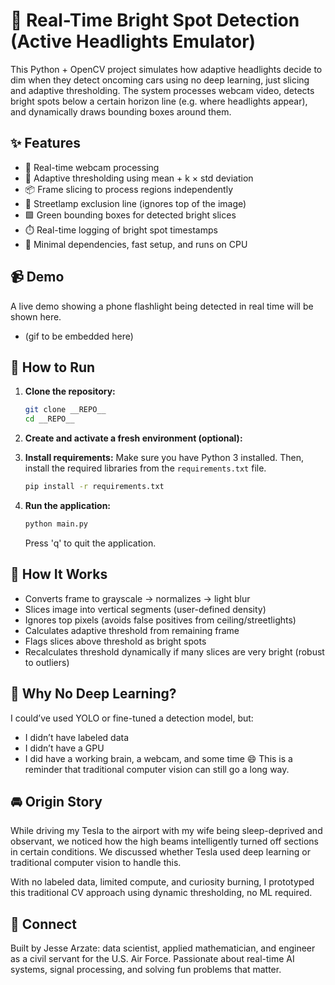 # 🔦 Real-Time Bright Spot Detection (Active Headlights Emulator)

This Python + OpenCV project simulates how adaptive headlights decide to dim when they detect oncoming cars using no deep learning, just slicing and adaptive thresholding. The system processes webcam video, detects bright spots below a certain horizon line (e.g. where headlights appear), and dynamically draws bounding boxes around them.

## ✨ Features
- 📸 Real-time webcam processing
- 🧠 Adaptive thresholding using mean + k × std deviation
- 📦 Frame slicing to process regions independently
- 🚫 Streetlamp exclusion line (ignores top of the image)
- 🟩 Green bounding boxes for detected bright slices
- ⏱️ Real-time logging of bright spot timestamps
- 🧪 Minimal dependencies, fast setup, and runs on CPU

## 📹 Demo
A live demo showing a phone flashlight being detected in real time will be shown here.

- (gif to be embedded here)

## 🧰 How to Run

1.  **Clone the repository:**
    ```bash
    git clone __REPO__
    cd __REPO__
    ```
2.  **Create and activate a fresh environment (optional):**

3.  **Install requirements:**
    Make sure you have Python 3 installed. Then, install the required libraries from the `requirements.txt` file.
    ```bash
    pip install -r requirements.txt
    ```

4.  **Run the application:**
    ```bash
    python main.py
    ```
    Press 'q' to quit the application.

## 🧠 How It Works
- Converts frame to grayscale → normalizes → light blur
- Slices image into vertical segments (user-defined density)
- Ignores top pixels (avoids false positives from ceiling/streetlights)
- Calculates adaptive threshold from remaining frame
- Flags slices above threshold as bright spots
- Recalculates threshold dynamically if many slices are very bright (robust to outliers)

## 🤖 Why No Deep Learning?
I could’ve used YOLO or fine-tuned a detection model, but:
- I didn’t have labeled data
- I didn’t have a GPU
- I did have a working brain, a webcam, and some time 😄
This is a reminder that traditional computer vision can still go a long way.

## 🚘 Origin Story
While driving my Tesla to the airport with my wife being sleep-deprived and observant, we noticed how the high beams intelligently turned off sections in certain conditions. We discussed whether Tesla used deep learning or traditional computer vision to handle this.

With no labeled data, limited compute, and curiosity burning, I prototyped this traditional CV approach using dynamic thresholding, no ML required.

## 📣 Connect
Built by Jesse Arzate: data scientist, applied mathematician, and engineer as a civil servant for the U.S. Air Force. Passionate about real-time AI systems, signal processing, and solving fun problems that matter.
